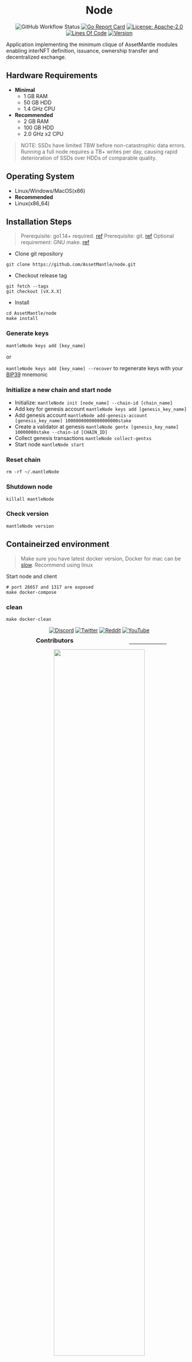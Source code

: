 <div align="center">
  <h1>Node</h1>

![GitHub Workflow Status](https://github.com/assetmantle/node/actions/workflows/test.yml/badge.svg)
[![Go Report Card](https://goreportcard.com/badge/github.com/assetmantle/node)](https://goreportcard.com/report/github.com/assetmantle/node)
[![License: Apache-2.0](https://img.shields.io/github/license/assetmantle/node.svg)](https://github.com/assetmantle/node/blob/main/LICENSE)
[![Lines Of Code](https://img.shields.io/tokei/lines/github/assetmantle/node)](https://github.com/assetmantle/node)
[![Version](https://img.shields.io/github/tag/assetmantle/node.svg?cacheSeconds=3600)](https://github.com/assetmantle/node/latest)

</div>

Application implementing the minimum clique of AssetMantle modules enabling interNFT definition, issuance, ownership
transfer and decentralized exchange.

## Hardware Requirements

* **Minimal**
  * 1 GB RAM
  * 50 GB HDD
  * 1.4 GHz CPU
* **Recommended**
  * 2 GB RAM
  * 100 GB HDD
  * 2.0 GHz x2 CPU

> NOTE: SSDs have limited TBW before non-catastrophic data errors. Running a full node requires a TB+ writes per day, causing rapid deterioration of SSDs over HDDs of comparable quality.

## Operating System

* Linux/Windows/MacOS(x86)
* **Recommended**
* Linux(x86_64)

## Installation Steps

>Prerequisite: go1.14+ required. [ref](https://golang.org/doc/install)
>Prerequisite: git. [ref](https://github.com/git/git)
>Optional requirement: GNU make. [ref](https://www.gnu.org/software/make/manual/html_node/index.html)

* Clone git repository

```shell
git clone https://github.com/AssetMantle/node.git
```

* Checkout release tag

```shell
git fetch --tags
git checkout [vX.X.X]
```

* Install

```shell
cd AssetMantle/node
make install
```

### Generate keys

`mantleNode keys add [key_name]`

or

`mantleNode keys add [key_name] --recover` to regenerate keys with your [BIP39](https://github.com/bitcoin/bips/tree/master/bip-0039) mnemonic

### Initialize a new chain and start node

* Initialize: `mantleNode init [node_name] --chain-id [chain_name]`
* Add key for genesis account `mantleNode keys add [genesis_key_name]`
* Add genesis account `mantleNode add-genesis-account [genesis_key_name] 10000000000000000000stake`
* Create a validator at genesis `mantleNode gentx [genesis_key_name] 10000000stake --chain-id [CHAIN_ID]`
* Collect genesis transactions `mantleNode collect-gentxs`
* Start node `mantleNode start`

### Reset chain

```shell
rm -rf ~/.mantleNode
```

### Shutdown node

```shell
killall mantleNode
```

### Check version

```shell
mantleNode version
```

## Containeirzed environment

> Make sure you have latest docker version, Docker for mac can be [slow](https://twitter.com/pratikbin/status/1570722135571861504). Recommend using linux

Start node and client

```shell
# port 26657 and 1317 are exposed
make docker-compose
```

### clean

```shell
make docker-clean
```

<div align="center">

[![Discord](https://dcbadge.vercel.app/api/server/8tSZ2NPSnS)](https://discord.gg/8tSZ2NPSnS)
[![Twitter](https://img.shields.io/twitter/follow/AssetMantle?color=blue&label=Twitter&style=for-the-badge&cacheSeconds=3600&logo=twitter)](https://twitter.com/AssetMantle)
[![Reddit](https://img.shields.io/reddit/subreddit-subscribers/AssetMantle?style=for-the-badge&cacheSeconds=3600&logo=reddit&label=Reddit%20r/assetmantle&logoColor=white)](https://www.reddit.com/r/AssetMantle/)
[![YouTube](https://img.shields.io/youtube/channel/subscribers/UCQkov-0kol99KGMxyXc-a6Q?label=YouTube&cacheSeconds=3600&logoColor=red&style=for-the-badge&logo=YouTube)](https://www.youtube.com/channel/UCQkov-0kol99KGMxyXc-a6Q/videos)

</div>

<div align="center">
    <div style="display:flex; justify-content:space-around;">
        <h3 style="margin:-5px 10px 5px;">Contributors</h3>
        <hr align="left" width="20%">
    </div>
    <img src="https://contrib.rocks/image?repo=assetmantle/node&columns=80" width="70%" height="70%"/>
</div>
